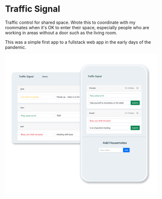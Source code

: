 # Traffic Signal

Traffic control for shared space. Wrote this to coordinate with my roommates when it's OK to enter their space, especially people who are working in areas
without a door such as the living room. 

This was a simple first app to a fullstack web app in the early days of the pandemic.

![screenshot](.\public\images\screenshots.png)
